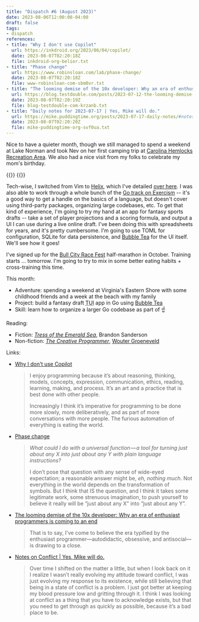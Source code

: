 ```yaml
---
title: "Dispatch #6 (August 2023)"
date: 2023-08-06T12:00:00-04:00
draft: false
tags:
- dispatch
references:
- title: "Why I don't use Copilot"
  url: https://inkdroid.org/2023/06/04/copilot/
  date: 2023-08-07T02:20:18Z
  file: inkdroid-org-belior.txt
- title: "Phase change"
  url: https://www.robinsloan.com/lab/phase-change/
  date: 2023-08-07T02:20:18Z
  file: www-robinsloan-com-sbm0vr.txt
- title: "The looming demise of the 10x developer: Why an era of enthusiast programmers is coming to an end"
  url: https://blog.testdouble.com/posts/2023-07-12-the-looming-demise-of-the-10x-developer/
  date: 2023-08-07T02:20:19Z
  file: blog-testdouble-com-krzanb.txt
- title: "Daily notes for 2023-07-17 | Yes, Mike will do."
  url: https://mike.puddingtime.org/posts/2023-07-17-daily-notes/#notes-on-conflict
  date: 2023-08-07T02:20:20Z
  file: mike-puddingtime-org-svf0ua.txt
---
```


Nice to have a quieter month, though we still managed to spend a weekend at Lake Norman and took Nev on her first camping trip at [Carolina Hemlocks Recreation Area][1]. We also had a nice visit from my folks to celebrate my mom's birthday.

<!--more-->

<div class="image-set">
  {{<thumbnail 05569D5B "400x" />}}
  {{<thumbnail DBCE9DD4 "400x" />}}
</div>

Tech-wise, I switched from Vim to [Helix][2], which I've detailed [over here][3]. I was also able to work through a whole bunch of the [Go track on Exercism][4] -- it's a good way to get a handle on the basics of a language, but doesn't cover using third-party packages, organizing large codebases, etc. To get that kind of experience, I'm going to try my hand at an app for fantasy sports drafts -- take a set of player projections and a scoring formula, and output a UI I can use during a live online draft. I've been doing this with spreadsheets for years, and it's pretty cumbersome. I'm going to use TOML for configuration, SQLite for data persistence, and [Bubble Tea][5] for the UI itself. We'll see how it goes!

I've signed up for the [Bull City Race Fest][6] half-marathon in October. Training starts ... tomorrow. I'm going to try to mix in some better eating habits + cross-training this time.

[1]: https://www.recreation.gov/camping/campgrounds/233954
[2]: https://helix-editor.com/
[3]: /journal/a-month-with-helix
[4]: https://exercism.org/tracks/go
[5]: https://github.com/charmbracelet/bubbletea
[6]: https://capstoneraces.com/bull-city-race-fest/

This month:

* Adventure: spending a weekend at Virginia's Eastern Shore with some childhood friends and a week at the beach with my family
* Project: build a fantasy draft <abbr title="text-based user interface">TUI</abbr> app in Go using [Bubble Tea][5]
* Skill: learn how to organize a larger Go codebase as part of ☝️

Reading:

* Fiction: [_Tress of the Emerald Sea_][7], Brandon Sanderson
* Non-fiction: [_The Creative Programmer_][8], [Wouter Groeneveld][9]

[7]: https://www.brandonsanderson.com/standalones-cosmere/#TRESS
[8]: https://www.manning.com/books/the-creative-programmer
[9]: https://brainbaking.com/

Links:

* [Why I don't use Copilot][10]

  > I enjoy programming because it’s about reasoning, thinking, models, concepts, expression, communication, ethics, reading, learning, making, and process. It’s an art and a practice that is best done with other people.
  >
  > Increasingly I think it’s imperative for programming to be done more slowly, more deliberatively, and as part of more conversations with more people. The furious automation of everything is eating the world.

* [Phase change][11]

  > *What could I do with a universal function — a tool for turning just about any X into just about any Y with plain language instructions?*
  >
  > I don’t pose that question with any sense of wide-eyed expectation; a reason­able answer might be, *eh, nothing much*. Not every­thing in the world depends on the trans­for­ma­tion of symbols. But I think that IS the question, and I think it takes some legit­i­mate work, some strenuous imagination, to push yourself to believe it really will be “just about any X” into “just about any Y”.

* [The looming demise of the 10x developer: Why an era of enthusiast programmers is coming to an end][12]

  > That is to say, I’ve come to believe the era typified by the enthusiast programmer—autodidactic, obsessive, and antisocial—is drawing to a close.

* [Notes on Conflict | Yes, Mike will do.][13]

  > Over time I shifted on the matter a little, but when I look back on it I realize I wasn’t really evolving my attitude toward conflict, I was just evolving my response to its existence, while still believing that being in a state of conflict is a problem. I just got better at keeping my blood pressure low and gritting through it. I think I was looking at conflict as a thing that you have to acknowledge exists, but that you need to get through as quickly as possible, because it’s a bad place to be.

[10]: https://inkdroid.org/2023/06/04/copilot/
[11]: https://www.robinsloan.com/lab/phase-change/
[12]: https://blog.testdouble.com/posts/2023-07-12-the-looming-demise-of-the-10x-developer/
[13]: https://mike.puddingtime.org/posts/2023-07-17-daily-notes/#notes-on-conflict
